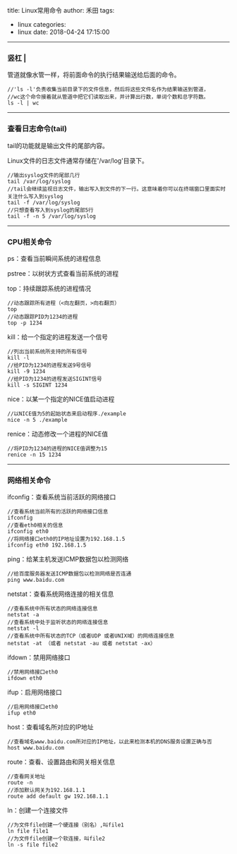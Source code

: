title: Linux常用命令
author: 禾田
tags:
  - linux
categories:
  - linux
date: 2018-04-24 17:15:00
---
### 竖杠 |   

管道就像水管一样，将前面命令的执行结果输送给后面的命令。

```
//'ls -l'负责收集当前目录下的文件信息，然后将这些文件名作为结果输送到管道，
//wc这个命令接着就从管道中把它们读取出来，并计算出行数，单词个数和总字符数。
ls -l | wc
```
---
### 查看日志命令(tail)

tail的功能就是输出文件的尾部内容。  

Linux文件的日志文件通常存储在'/var/log'目录下。

```
//输出syslog文件的尾部几行
tail /var/log/syslog
//tail会继续监视日志文件，输出写入到文件的下一行。这意味着你可以在终端窗口里面实时关注什么写入到syslog
tail -f /var/log/syslog
//只想查看写入到syslog的尾部5行
tail -f -n 5 /var/log/syslog 
```
---
### CPU相关命令  

ps：查看当前瞬间系统的进程信息

pstree：以树状方式查看当前系统的进程

top：持续跟踪系统的进程情况
```
//动态跟踪所有进程（<向左翻页，>向右翻页）
top
//动态跟踪PID为1234的进程
top -p 1234
```

kill：给一个指定的进程发送一个信号
```
//列出当前系统所支持的所有信号
kill -l
//给PID为1234的进程发送9号信号
kill -9 1234    
//给PID为1234的进程发送SIGINT信号
kill -s SIGINT 1234
```

nice：以某一个指定的NICE值启动进程
```
//以NICE值为5的起始状态来启动程序./example
nice -n 5 ./example
```

renice：动态修改一个进程的NICE值
```
//将PID为1234的进程的NICE值调整为15
renice -n 15 1234
```
---
### 网络相关命令

ifconfig：查看系统当前活跃的网络接口
```
//查看系统当前所有的活跃的网络接口信息
ifconfig 
//查看eth0相关的信息
ifconfig eth0 
//将网络接口eth0的IP地址设置为192.168.1.5
ifconfig eth0 192.168.1.5 
```
ping：给某主机发送ICMP数据包以检测网络

```
//给百度服务器发送ICMP数据包以检测网络是否连通
ping www.baidu.com
```

netstat：查看系统网络连接的相关信息

```
//查看系统中所有状态的网络连接信息
netstat -a
//查看系统中处于监听状态的网络连接信息
netstat -l
//查看系统中所有状态的TCP（或者UDP 或者UNIX域）的网络连接信息
netstat -at （或者 netstat -au 或者 netstat -ax）
```

ifdown：禁用网络接口

```
//禁用网络接口eth0
ifdown eth0
```

ifup：启用网络接口

```
//启用网络接口eth0
ifup eth0
```

host：查看域名所对应的IP地址
```
//查看域名www.baidu.com所对应的IP地址，以此来检测本机的DNS服务设置正确与否
host www.baidu.com
```

route：查看、设置路由和网关相关信息

```
//查看网关地址
route -n
//添加默认网关为192.168.1.1
route add default gw 192.168.1.1
```

ln：创建一个连接文件

```
//为文件file创建一个硬连接（别名）,叫file1
ln file file1 
//为文件file创建一个软连接，叫file2 
ln -s file file2
```






